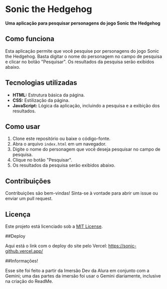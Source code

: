 # Sonic the Hedgehog

**Uma aplicação para pesquisar personagens do jogo Sonic the Hedgehog**

## Como funciona

Esta aplicação permite que você pesquise por personagens do jogo Sonic the Hedgehog. Basta digitar o nome do personagem no campo de pesquisa e clicar no botão "Pesquisar". Os resultados da pesquisa serão exibidos abaixo.

## Tecnologias utilizadas

* **HTML:** Estrutura básica da página.
* **CSS:** Estilização da página.
* **JavaScript:** Lógica da aplicação, incluindo a pesquisa e a exibição dos resultados.

## Como usar

1. Clone este repositório ou baixe o código-fonte.
2. Abra o arquivo `index.html` em um navegador.
3. Digite o nome do personagem que você deseja pesquisar no campo de pesquisa.
4. Clique no botão "Pesquisar".
5. Os resultados da pesquisa serão exibidos abaixo.

## Contribuições

Contribuições são bem-vindas! Sinta-se à vontade para abrir um issue ou enviar um pull request.

## Licença

Este projeto está licenciado sob a [MIT License](https://opensource.org/licenses/MIT). 

##Deploy 

Aqui está o link com o deploy do site pelo Vercel: https://sonic-github.vercel.app/

##Informações! 

Esse site foi feito a partir da Imersão Dev da Alura em conjunto com a Gemini; uma das partes da imersão foi usar o Gemini diariamente, inclusive na criação do ReadMe.
